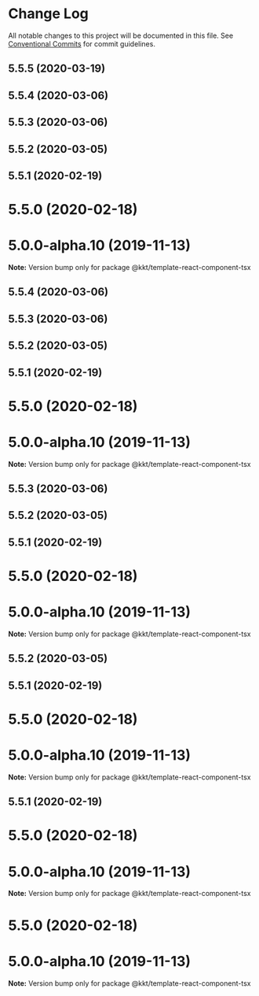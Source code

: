 # Change Log

All notable changes to this project will be documented in this file.
See [Conventional Commits](https://conventionalcommits.org) for commit guidelines.

## 5.5.5 (2020-03-19)



## 5.5.4 (2020-03-06)



## 5.5.3 (2020-03-06)



## 5.5.2 (2020-03-05)



## 5.5.1 (2020-02-19)



# 5.5.0 (2020-02-18)



# 5.0.0-alpha.10 (2019-11-13)

**Note:** Version bump only for package @kkt/template-react-component-tsx





## 5.5.4 (2020-03-06)



## 5.5.3 (2020-03-06)



## 5.5.2 (2020-03-05)



## 5.5.1 (2020-02-19)



# 5.5.0 (2020-02-18)



# 5.0.0-alpha.10 (2019-11-13)

**Note:** Version bump only for package @kkt/template-react-component-tsx





## 5.5.3 (2020-03-06)



## 5.5.2 (2020-03-05)



## 5.5.1 (2020-02-19)



# 5.5.0 (2020-02-18)



# 5.0.0-alpha.10 (2019-11-13)

**Note:** Version bump only for package @kkt/template-react-component-tsx





## 5.5.2 (2020-03-05)



## 5.5.1 (2020-02-19)



# 5.5.0 (2020-02-18)



# 5.0.0-alpha.10 (2019-11-13)

**Note:** Version bump only for package @kkt/template-react-component-tsx





## 5.5.1 (2020-02-19)



# 5.5.0 (2020-02-18)



# 5.0.0-alpha.10 (2019-11-13)

**Note:** Version bump only for package @kkt/template-react-component-tsx





# 5.5.0 (2020-02-18)



# 5.0.0-alpha.10 (2019-11-13)

**Note:** Version bump only for package @kkt/template-react-component-tsx
